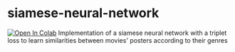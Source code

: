 # siamese-neural-network
[![Open In Colab](https://colab.research.google.com/assets/colab-badge.svg)](https://colab.research.google.com/drive/1N4SmQkNeVT732z_QIld3BiQ6FPP5Jnjf?usp=sharing)
Implementation of a siamese neural network with a triplet loss to learn similarities between movies' posters according to their genres

